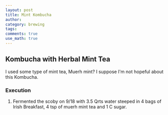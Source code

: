 ```yaml
---
layout: post
title: Mint Kombucha 
author:
category: brewing
tags: 
comments: true
use_math: true
---
```


## Kombucha with Herbal Mint Tea

I used some type of mint tea, Muerh mint? I suppose I'm not hopeful about this
Kombucha.

### Execution

1. Fermented the scoby on 9/18 with 3.5 Qrts water steeped in 4 bags of Irish
   Breakfast, 4 tsp of muerh mint tea and 1 C sugar. 



